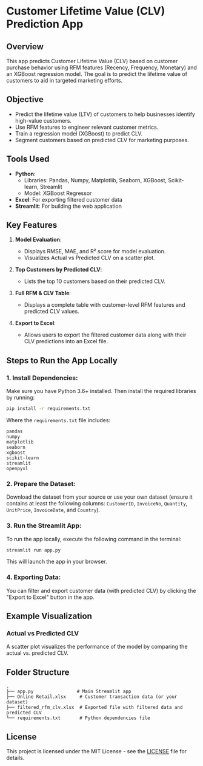 
# Customer Lifetime Value (CLV) Prediction App

## Overview
This app predicts Customer Lifetime Value (CLV) based on customer purchase behavior using RFM features (Recency, Frequency, Monetary) and an XGBoost regression model. The goal is to predict the lifetime value of customers to aid in targeted marketing efforts.

## Objective
- Predict the lifetime value (LTV) of customers to help businesses identify high-value customers.
- Use RFM features to engineer relevant customer metrics.
- Train a regression model (XGBoost) to predict CLV.
- Segment customers based on predicted CLV for marketing purposes.

## Tools Used
- **Python**:
    - Libraries: Pandas, Numpy, Matplotlib, Seaborn, XGBoost, Scikit-learn, Streamlit
    - Model: XGBoost Regressor
- **Excel**: For exporting filtered customer data
- **Streamlit**: For building the web application

## Key Features
1. **Model Evaluation**: 
    - Displays RMSE, MAE, and R² score for model evaluation.
    - Visualizes Actual vs Predicted CLV on a scatter plot.
    
2. **Top Customers by Predicted CLV**: 
    - Lists the top 10 customers based on their predicted CLV.
    
3. **Full RFM & CLV Table**:
    - Displays a complete table with customer-level RFM features and predicted CLV values.
    
4. **Export to Excel**:
    - Allows users to export the filtered customer data along with their CLV predictions into an Excel file.

## Steps to Run the App Locally

### 1. Install Dependencies:
Make sure you have Python 3.6+ installed. Then install the required libraries by running:

```bash
pip install -r requirements.txt
```

Where the `requirements.txt` file includes:
```
pandas
numpy
matplotlib
seaborn
xgboost
scikit-learn
streamlit
openpyxl
```

### 2. Prepare the Dataset:
Download the dataset from your source or use your own dataset (ensure it contains at least the following columns: `CustomerID`, `InvoiceNo`, `Quantity`, `UnitPrice`, `InvoiceDate`, and `Country`).

### 3. Run the Streamlit App:
To run the app locally, execute the following command in the terminal:
```bash
streamlit run app.py
```

This will launch the app in your browser.

### 4. Exporting Data:
You can filter and export customer data (with predicted CLV) by clicking the "Export to Excel" button in the app.

## Example Visualization

### Actual vs Predicted CLV
A scatter plot visualizes the performance of the model by comparing the actual vs. predicted CLV.

## Folder Structure
```
.
├── app.py                # Main Streamlit app
├── Online Retail.xlsx     # Customer transaction data (or your dataset)
├── filtered_rfm_clv.xlsx  # Exported file with filtered data and predicted CLV
└── requirements.txt       # Python dependencies file
```

## License
This project is licensed under the MIT License - see the [LICENSE](LICENSE) file for details.



